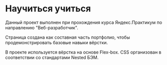 # Научиться учиться

Данный проект выполнен при прохождения курса Яндекс.Практикум по направлению "Веб-разработчик".

Страница создана как составная часть портфолио, чтобы продемонстрировать базовые навыки вёрстки.

В проекте используется вёрстка на основе Flex-box. CSS организован в соответствии со стандартами Nested БЭМ.
